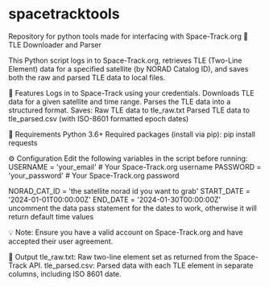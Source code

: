 # spacetracktools
Repository for python tools made for interfacing with Space-Track.org
📡 TLE Downloader and Parser

This Python script logs in to Space-Track.org, retrieves TLE (Two-Line Element) data for a specified satellite (by NORAD Catalog ID), and saves both the raw and parsed TLE data to local files.

🚀 Features
Logs in to Space-Track using your credentials.
Downloads TLE data for a given satellite and time range.
Parses the TLE data into a structured format.
Saves:
Raw TLE data to tle_raw.txt
Parsed TLE data to tle_parsed.csv (with ISO-8601 formatted epoch dates)

🧰 Requirements
Python 3.6+
Required packages (install via pip):
pip install requests

⚙️ Configuration
Edit the following variables in the script before running:
USERNAME = 'your_email'       # Your Space-Track.org username
PASSWORD = 'your_password'    # Your Space-Track.org password

NORAD_CAT_ID = 'the satellite norad id you want to grab'
START_DATE = '2024-01-01T00:00:00Z'
END_DATE = '2024-01-30T00:00:00Z'
uncomment the data pass statement for the dates to work, otherwise it will return default time values


💡 Note: Ensure you have a valid account on Space-Track.org
 and have accepted their user agreement.

📂 Output
tle_raw.txt: Raw two-line element set as returned from the Space-Track API.
tle_parsed.csv: Parsed data with each TLE element in separate columns, including ISO 8601 date.
